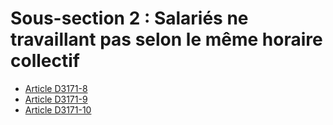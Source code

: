 # Sous-section 2 : Salariés ne travaillant pas selon le même horaire collectif

* [Article D3171-8](./LEGIARTI000018533970.md)
* [Article D3171-9](./LEGIARTI000018533968.md)
* [Article D3171-10](./LEGIARTI000019725813.md)
